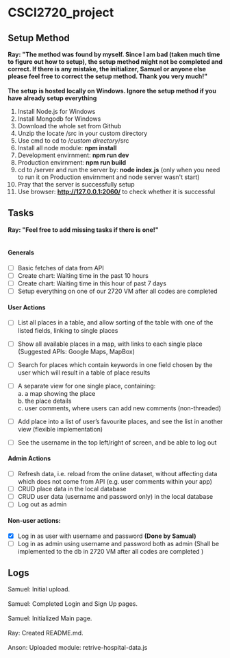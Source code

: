 # CSCI2720_project

## Setup Method
**Ray: "The method was found by myself. Since I am bad (taken much time to figure out how to setup), the setup method might not be completed and correct. If there is any mistake, the initializer, Samuel or anyone else please feel free to correct the setup method. Thank you very much!"**<br><br>
**The setup is hosted locally on Windows. Ignore the setup method if you have already setup everything**<br>
1. Install Node.js for Windows
2. Install Mongodb for Windows
3. Download the whole set from Github<br>
4. Unzip the locate /src in your custom directory<br>
5. Use cmd to cd to /*custom directory*/src<br>
6. Install all node module: **npm install**
7. Development envirnment: **npm run dev**
8. Production envirnment: **npm run build**
9. cd to /server and run the server by: **node index.js** (only when you need to run it on Production envirnment and node server wasn't start)
10. Pray that the server is successfully setup
11. Use browser: **http://127.0.0.1:2060/** to check whether it is successful

## Tasks
**Ray: "Feel free to add missing tasks if there is one!"**<br><br>
#### Generals
- [ ] Basic fetches of data from API
- [ ] Create chart: Waiting time in the past 10 hours
- [ ] Create chart: Waiting time in this hour of past 7 days
- [ ] Setup everything on one of our 2720 VM after all codes are completed

#### User Actions
- [ ] List all places in a table, and allow sorting of the table with one of the listed fields, linking to single places
- [ ] Show all available places in a map, with links to each single place (Suggested APIs: Google Maps, MapBox)
- [ ] Search for places which contain keywords in one field chosen by the user which will result in a table of place results
- [ ] A separate view for one single place, containing:<br>
      a. a map showing the place<br>
      b. the place details<br>
      c. user comments, where users can add new comments (non-threaded)<br>
      
- [ ] Add place into a list of user’s favourite places, and see the list in another view (flexible implementation)
- [ ] See the username in the top left/right of screen, and be able to log out

#### Admin Actions
- [ ] Refresh data, i.e. reload from the online dataset, without affecting data which does not come from API (e.g. user comments within your app)
- [ ] CRUD place data in the local database
- [ ] CRUD user data (username and password only) in the local database
- [ ] Log out as admin

#### Non-user actions:
- [x] Log in as user with username and password **(Done by Samual)**
- [ ] Log in as admin using username and password both as admin (Shall be implemented to the db in 2720 VM after all codes are completed
)

## Logs

Samuel: Initial upload.<br><br>
Samuel: Completed Login and Sign Up pages.<br><br>
Samuel: Initialized Main page.<br><br>
Ray: Created README.md.<br><br>
Anson: Uploaded module: retrive-hospital-data.js

